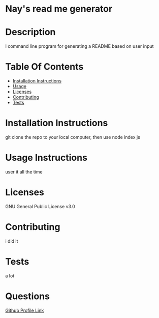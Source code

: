
# Nay's read me generator
# Description
I command line program for generating a README based on user input
# Table Of Contents

- [Installation Instructions](#installation-instructions)
- [Usage](#usage)
- [Licenses](#licenses)
- [Contributing](#contributing)
- [Tests](#tests)
# Installation Instructions

git clone the repo to your local computer, then use node index js 
# Usage Instructions
user it all the time
# Licenses
GNU General Public License v3.0
# Contributing
i did it 
# Tests
a lot
# Questions

[Github Profile Link](https:www.github.com/naywilkins512)